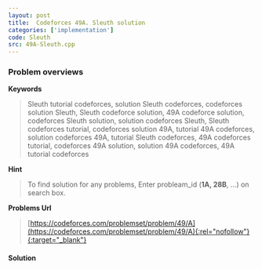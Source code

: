 ```yaml
---
layout: post
title:  Codeforces 49A. Sleuth solution
categories: ['implementation']
code: Sleuth
src: 49A-Sleuth.cpp
---
```

### **Problem overviews**

**Keywords**
> Sleuth tutorial codeforces, solution Sleuth codeforces, codeforces solution Sleuth, Sleuth codeforce solution, 49A codeforce solution, codeforces Sleuth solution, solution codeforces Sleuth, Sleuth codeforces tutorial, codeforces solution 49A, tutorial 49A codeforces, solution codeforces 49A, tutorial Sleuth codeforces, 49A codeforces tutorial, codeforces 49A solution, solution 49A codeforces, 49A tutorial codeforces

**Hint**
> To find solution for any problems, Enter probleam_id (**1A, 28B**, ...) on search box. 

**Problems Url**
> [https://codeforces.com/problemset/problem/49/A](https://codeforces.com/problemset/problem/49/A){:rel="nofollow"}{:target="_blank"}

#### **Solution**



